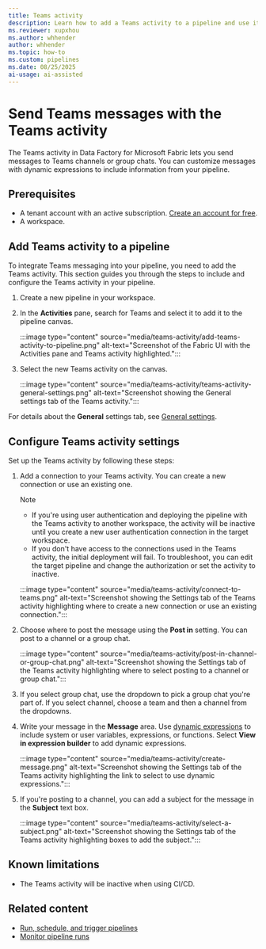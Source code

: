```yaml
---
title: Teams activity
description: Learn how to add a Teams activity to a pipeline and use it to send a Teams message.
ms.reviewer: xupxhou
ms.author: whhender
author: whhender
ms.topic: how-to
ms.custom: pipelines
ms.date: 08/25/2025
ai-usage: ai-assisted
---
```


# Send Teams messages with the Teams activity

The Teams activity in Data Factory for Microsoft Fabric lets you send messages to Teams channels or group chats. You can customize messages with dynamic expressions to include information from your pipeline.

## Prerequisites

* A tenant account with an active subscription. [Create an account for free](../fundamentals/fabric-trial.md).
* A workspace.

## Add Teams activity to a pipeline

To integrate Teams messaging into your pipeline, you need to add the Teams activity. This section guides you through the steps to include and configure the Teams activity in your pipeline.

1. Create a new pipeline in your workspace.
1. In the **Activities** pane, search for Teams and select it to add it to the pipeline canvas.

   :::image type="content" source="media/teams-activity/add-teams-activity-to-pipeline.png" alt-text="Screenshot of the Fabric UI with the Activities pane and Teams activity highlighted.":::

1. Select the new Teams activity on the canvas.

   :::image type="content" source="media/teams-activity/teams-activity-general-settings.png" alt-text="Screenshot showing the General settings tab of the Teams activity.":::

For details about the **General** settings tab, see [General settings](activity-overview.md#general-settings).

## Configure Teams activity settings

Set up the Teams activity by following these steps:

1. Add a connection to your Teams activity. You can create a new connection or use an existing one.

    > [!NOTE]
    > * If you're using user authentication and deploying the pipeline with the Teams activity to another workspace, the activity will be inactive until you create a new user authentication connection in the target workspace.
    > * If you don't have access to the connections used in the Teams activity, the initial deployment will fail. To troubleshoot, you can edit the target pipeline and change the authorization or set the activity to inactive.

   :::image type="content" source="media/teams-activity/connect-to-teams.png" alt-text="Screenshot showing the Settings tab of the Teams activity highlighting where to create a new connection or use an existing connection.":::

1. Choose where to post the message using the **Post in** setting. You can post to a channel or a group chat.

   :::image type="content" source="media/teams-activity/post-in-channel-or-group-chat.png" alt-text="Screenshot showing the Settings tab of the Teams activity highlighting where to select posting to a channel or group chat.":::

1. If you select group chat, use the dropdown to pick a group chat you're part of. If you select channel, choose a team and then a channel from the dropdowns.

1. Write your message in the **Message** area. Use [dynamic expressions](expression-language.md) to include system or user variables, expressions, or functions. Select **View in expression builder** to add dynamic expressions.

   :::image type="content" source="media/teams-activity/create-message.png" alt-text="Screenshot showing the Settings tab of the Teams activity highlighting the link to select to use dynamic expressions.":::

1. If you're posting to a channel, you can add a subject for the message in the **Subject** text box.

   :::image type="content" source="media/teams-activity/select-a-subject.png" alt-text="Screenshot showing the Settings tab of the Teams activity highlighting boxes to add the subject.":::

## Known limitations

- The Teams activity will be inactive when using CI/CD.

## Related content

- [Run, schedule, and trigger pipelines](pipeline-runs.md)
- [Monitor pipeline runs](monitor-pipeline-runs.md)
